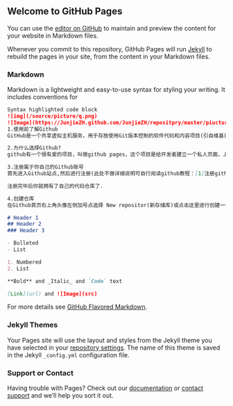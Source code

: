 ## Welcome to GitHub Pages

You can use the [editor on GitHub](https://github.com/JunjieZH/JunjieZH.github.io/edit/master/README.md) to maintain and preview the content for your website in Markdown files.

Whenever you commit to this repository, GitHub Pages will run [Jekyll](https://jekyllrb.com/) to rebuild the pages in your site, from the content in your Markdown files.

### Markdown

Markdown is a lightweight and easy-to-use syntax for styling your writing. It includes conventions for

```markdown
Syntax highlighted code block
![img](/source/picture/q.png)
![Image](https://JunjieZH.github.com/JunjieZH/repositpry/master/piucture/q.jpg)
1.使用前了解Github
GitHub是一个共享虚拟主机服务，用于存放使用Git版本控制的软件代码和内容项目(引自维基百科）

2.为什么选择Github?
github有一个很有爱的项目，叫做github pages，这个项目是给开发者建立一个私人页面，上面用来分享新颖的想法和自己写的代码.

3.注册属于你自己的Github账号
首先进入Github站点,然后进行注册(此处不做详细说明可自行阅读github教程：[1]注册github)

注册完毕后你就拥有了自己的代码仓库了.

4.创建仓库
在Github首页右上角头像左侧加号点选择 New repositor(新存储库)或点击这里进行创建一个仓库.

# Header 1
## Header 2
### Header 3

- Bulleted
- List

1. Numbered
2. List

**Bold** and _Italic_ and `Code` text

[Link](url) and ![Image](src)
```

For more details see [GitHub Flavored Markdown](https://guides.github.com/features/mastering-markdown/).

### Jekyll Themes

Your Pages site will use the layout and styles from the Jekyll theme you have selected in your [repository settings](https://github.com/JunjieZH/JunjieZH.github.io/settings). The name of this theme is saved in the Jekyll `_config.yml` configuration file.

### Support or Contact

Having trouble with Pages? Check out our [documentation](https://help.github.com/categories/github-pages-basics/) or [contact support](https://github.com/contact) and we’ll help you sort it out.
